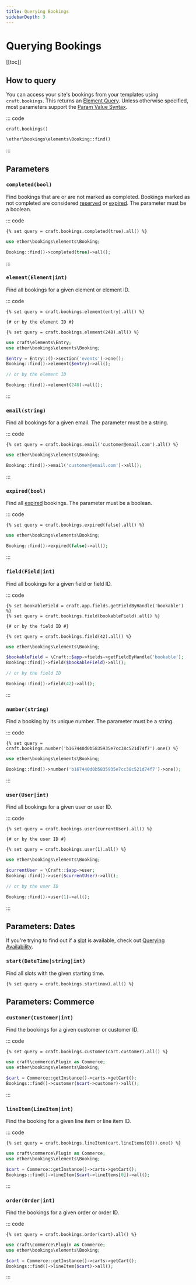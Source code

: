```yaml
---
title: Querying Bookings
sidebarDepth: 3
---
```


# Querying Bookings

[[toc]]

## How to query

You can access your site's bookings from your templates using `craft.bookings`.
This returns an [Element Query](https://docs.craftcms.com/v3/element-queries.html#creating-element-queries).
Unless otherwise specified, most parameters support the [Param Value Syntax](https://docs.craftcms.com/v3/element-queries.html#param-value-syntax).

::: code

```twig
craft.bookings()
```

```php
\ether\bookings\elements\Booking::find()
```

:::

## Parameters

### `completed(bool)`

Find bookings that are or are not marked as completed. Bookings marked as not 
completed are considered [reserved](../concepts.md#reservation) or [expired](../concepts.md#expiration).
The parameter must be a boolean.

::: code

```twig
{% set query = craft.bookings.completed(true).all() %}
```

```php
use ether\bookings\elements\Booking;

Booking::find()->completed(true)->all();
```

:::

### `element(Element|int)`

Find all bookings for a given element or element ID.

::: code

```twig
{% set query = craft.bookings.element(entry).all() %}

{# or by the element ID #}

{% set query = craft.bookings.element(248).all() %}
```

```php
use craft\elements\Entry;
use ether\bookings\elements\Booking;

$entry = Entry::()->section('events')->one();
Booking::find()->element($entry)->all();

// or by the element ID

Booking::find()->element(248)->all();
```

:::

### `email(string)`

Find all bookings for a given email. The parameter must be a string.

::: code

```twig
{% set query = craft.bookings.email('customer@email.com').all() %}
```

```php
use ether\bookings\elements\Booking;

Booking::find()->email('customer@email.com')->all();
```

:::

### `expired(bool)`

Find all [expired](../concepts.md#expiration) bookings. The parameter must be a boolean.

::: code

```twig
{% set query = craft.bookings.expired(false).all() %}
```

```php
use ether\bookings\elements\Booking;

Booking::find()->expired(false)->all();
```

:::

### `field(Field|int)`

Find all bookings for a given field or field ID.

::: code

```twig
{% set bookableField = craft.app.fields.getFieldByHandle('bookable') %} 
{% set query = craft.bookings.field(bookableField).all() %}

{# or by the field ID #}

{% set query = craft.bookings.field(42).all() %}
```

```php
use ether\bookings\elements\Booking;

$bookableField = \Craft::$app->fields->getFieldByHandle('bookable');
Booking::find()->field($bookableField)->all(); 

// or by the field ID

Booking::find()->field(42)->all();
```

:::

### `number(string)`

Find a booking by its unique number. The parameter must be a string.

::: code

```twig
{% set query = craft.bookings.number('b167440d0b5835935e7cc38c521d74f7').one() %}
```

```php
use ether\bookings\elements\Booking;

Booking::find()->number('b167440d0b5835935e7cc38c521d74f7')->one();
```

:::

### `user(User|int)`

Find all bookings for a given user or user ID.

::: code

```twig
{% set query = craft.bookings.user(currentUser).all() %}

{# or by the user ID #}

{% set query = craft.bookings.user(1).all() %}
```

```php
use ether\bookings\elements\Booking;

$currentUser = \Craft::$app->user;
Booking::find()->user($currentUser)->all();

// or by the user ID

Booking::find()->user(1)->all();
```

:::

## Parameters: Dates

If you're trying to find out if a [slot](../concepts.md#slot) is available, check out [Querying Availability](./availability.md).

### `start(DateTime|string|int)`

Find all slots with the given starting time.

```twig
{% set query = craft.bookings.start(now).all() %}
```

## Parameters: Commerce

### `customer(Customer|int)`

Find the bookings for a given customer or customer ID.

::: code

```twig
{% set query = craft.bookings.customer(cart.customer).all() %}
```

```php
use craft\commerce\Plugin as Commerce;
use ether\bookings\elements\Booking;

$cart = Commerce::getInstance()->carts->getCart();
Bookings::find()->customer($cart->customer)->all();
```

:::

### `lineItem(LineItem|int)`

Find the booking for a given line item or line item ID.

::: code

```twig
{% set query = craft.bookings.lineItem(cart.lineItems[0])).one() %}
```

```php
use craft\commerce\Plugin as Commerce;
use ether\bookings\elements\Booking;

$cart = Commerce::getInstance()->carts->getCart();
Bookings::find()->lineItem($cart->lineItems[0])->all();
```

:::

### `order(Order|int)`

Find the bookings for a given order or order ID.

::: code

```twig
{% set query = craft.bookings.order(cart).all() %}
```

```php
use craft\commerce\Plugin as Commerce;
use ether\bookings\elements\Booking;

$cart = Commerce::getInstance()->carts->getCart();
Bookings::find()->lineItem($cart)->all();
```

:::